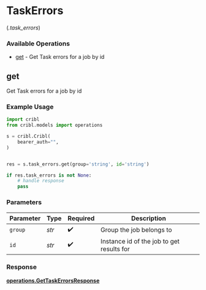 # TaskErrors
(*.task_errors*)

### Available Operations

* [get](#get) - Get Task errors for a job by id

## get

Get Task errors for a job by id

### Example Usage

```python
import cribl
from cribl.models import operations

s = cribl.Cribl(
    bearer_auth="",
)


res = s.task_errors.get(group='string', id='string')

if res.task_errors is not None:
    # handle response
    pass
```

### Parameters

| Parameter                                 | Type                                      | Required                                  | Description                               |
| ----------------------------------------- | ----------------------------------------- | ----------------------------------------- | ----------------------------------------- |
| `group`                                   | *str*                                     | :heavy_check_mark:                        | Group the job belongs to                  |
| `id`                                      | *str*                                     | :heavy_check_mark:                        | Instance id of the job to get results for |


### Response

**[operations.GetTaskErrorsResponse](../../models/operations/gettaskerrorsresponse.md)**

